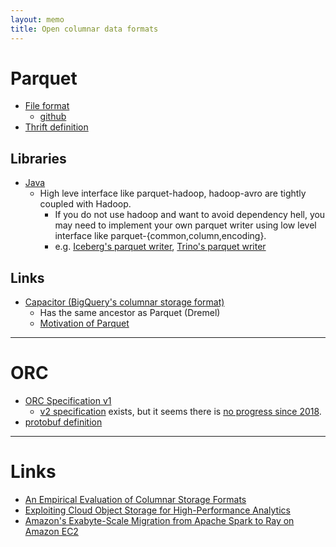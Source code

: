```yaml
---
layout: memo
title: Open columnar data formats
---
```


# Parquet
- [File format](https://parquet.apache.org/docs/file-format/)
  - [github](https://github.com/apache/parquet-format/blob/master/README.md#file-format)
- [Thrift definition](https://github.com/apache/parquet-format/blob/master/src/main/thrift/parquet.thrift)

## Libraries
- [Java](https://github.com/apache/parquet-java)
  - High leve interface like parquet-hadoop, hadoop-avro are tightly coupled with Hadoop.
    - If you do not use hadoop and want to avoid dependency hell, you may need to implement
      your own parquet writer using low level interface like parquet-{common,column,encoding}.
    - e.g. [Iceberg's parquet writer](https://github.com/apache/iceberg/blob/main/parquet/src/main/java/org/apache/iceberg/parquet/ParquetWriter.java), [Trino's parquet writer](https://github.com/trinodb/trino/blob/master/lib/trino-parquet/src/main/java/io/trino/parquet/writer/ParquetWriter.java)

## Links
- [Capacitor (BigQuery's columnar storage format)](https://cloud.google.com/blog/products/bigquery/inside-capacitor-bigquerys-next-generation-columnar-storage-format)
  - Has the same ancestor as Parquet (Dremel)
  - [Motivation of Parquet](https://parquet.apache.org/docs/overview/motivation/)

---
# ORC
- [ORC Specification v1](https://orc.apache.org/specification/ORCv1/)
  - [v2 specification](https://orc.apache.org/specification/ORCv2/) exists, but it seems there is [no progress since 2018](https://issues.apache.org/jira/browse/ORC-348).
- [protobuf definition](https://github.com/apache/orc-format/blob/v1.0.0/src/main/proto/orc/proto/orc_proto.proto)

---
# Links
- [An Empirical Evaluation of Columnar Storage Formats](https://www.vldb.org/pvldb/vol17/p148-zeng.pdf)
- [Exploiting Cloud Object Storage for High-Performance Analytics](https://www.vldb.org/pvldb/vol16/p2769-durner.pdf)
- [Amazon's Exabyte-Scale Migration from Apache Spark to Ray on Amazon EC2](https://aws.amazon.com/jp/blogs/opensource/amazons-exabyte-scale-migration-from-apache-spark-to-ray-on-amazon-ec2/)
